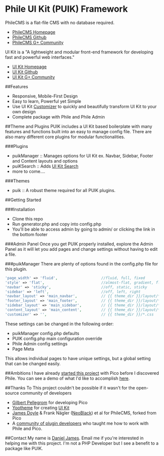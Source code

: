 Phile UI Kit (PUIK) Framework
====
PhileCMS is a flat-file CMS with no database required. 
   * [PhileCMS Homepage](http://philecms.com/)
   * [PhileCMS Github](https://github.com/PhileCMS/Phile/)
   * [PhileCMS G+ Community](https://plus.google.com/u/0/communities/105363272048954062353)

UI Kit is a "A lightweight and modular front-end framework for developing fast and powerful web interfaces." 
 * [UI Kit Homepage](http://getuikit.com)
 * [UI Kit Github](https://github.com/uikit/uikit)
 * [UI Kit G+ Community](https://plus.google.com/communities/114238665434626719878)

##Features
 * Responsive, Mobile-First Design
 * Easy to learn, Powerful yet Simple
 * Use UI Kit [Customizer](http://www.getuikit.com/docs/customizer.html) to quickly and beautifully transform UI Kit to your own design
 * Complete package with Phile and Phile Admin

##Theme and Plugins
PUIK includes a UI Kit based boilerplate with many features and functions built into an easy to manage config file. There are also many different core plugins for modular functionalities.

###Plugins
 * puikManager :: Manages options for UI Kit ex. Navbar, Sidebar, Footer and Content layouts and options
 * puiKSearch :: Adds [UI Kit Search](http://www.getuikit.com/docs/addons_search.html)
 * more to come....

###Themes
 * puik :: A robust theme required for all PUIK plugins.
 
##Getting Started

###Installation
  * Clone this repo
  * Run generator.php and copy into config.php
  * You'll be able to access admin by going to admin/ or clicking the link in the bottom footer

###Admin Panel
Once you get PUIK properly installed, explore the Admin Panel as it will let you add pages and change settings without having to edit a file. 

###puikManager
There are plenty of options found in the config.php file for this plugin.

````php
'page_width' => 'fluid', 					//fluid, full, fixed
'style' => 'flat',							//almost-flat, gradient, flat
'navbar' => 'sticky', 						//off, static, sticky
'sidebar' => 'left', 						//off, left, right
'navbar_layout' => 'main_navbar', 			// {{ theme_dir }}/layout/*.html
'footer_layout' => 'main_footer', 			// {{ theme_dir }}/layout/*.html
'sidebar_layout' => 'main_sidebar', 		// {{ theme_dir }}/layout/*.html
'content_layout' => 'main_content', 		// {{ theme_dir }}/layout/*.html
'customizer' => '', 						// {{ theme_dir }}/*.css

````
These settings can be changed in the following order:
  * puikManager config.php defaults
  * PUIK config.php main configuration override
  * Phile Admin config settings
  * Page Meta

This allows individual pages to have unique settings, but a global setting that can be changed easily.

##Ambitions
I have already [started this project](https://github.com/khanduras/pico_uikit) with Pico before I discovered Phile. You can see a demo of what I'd like to accomplish [here](http://puik.khanduras.net).

##Thanks To
This project couldn't be possible if it wasn't for the open-source community of developers

  * [Gilbert Pellegrom](http://gilbert.pellegrom.me/) for developing Pico
  * [Yootheme](http://www.yootheme.com/) for creating [UI Kit](http://getuikit.com)
  * [James Doyle](https://github.com/james2doyle) & Frank Nägler ([NeoBlack](https://github.com/NeoBlack)) et al for PhileCMS, forked from Pico
  * A [community of plugin developers](https://github.com/PhileCMS/Phile/wiki/%5BCOMMUNITY%5D-Plugins) who taught me how to work with Phile and Pico.

##Contact
My name is [Daniel James](mailto:daniel.james@chiefqualakon.net). Email me if you're interested in helping me with this project. I'm not a PHP Developer but I see a benefit to a package like PUIK. 

